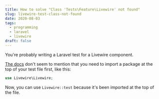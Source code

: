 ```yaml
---
title: How to solve "Class 'Tests\Feature\Livewire' not found"
slug: livewire-test-class-not-found
date: 2020-08-03
tags:
  - programming
  - laravel
  - livewire
draft: false
---
```

You're probably writing a Laravel test for a Livewire component.

[The docs](https://laravel-livewire.com/docs/testing) don't seem to mention that you need to import a package at the top of your test file first, like this:

```php
use Livewire\Livewire;
```

Now, you can use `Livewire::test` because it's been imported at the top of the file. 
